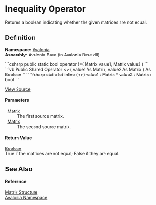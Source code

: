 # Inequality Operator


Returns a boolean indicating whether the given matrices are not equal.



## Definition
**Namespace:** <a href="N_Avalonia">Avalonia</a>  
**Assembly:** Avalonia.Base (in Avalonia.Base.dll)

<Tabs groupId="api-code-preview">
<TabItem value="csharp" label="C#">
```csharp
public static bool operator !=(
	Matrix value1,
	Matrix value2
)
```
</TabItem>
<TabItem value="vb" label="VB">
```vb
Public Shared Operator <> ( 
	value1 As Matrix,
	value2 As Matrix
) As Boolean
```
</TabItem>
<TabItem value="fsharp" label="F#">
```fsharp
static let inline (<>)
        value1 : Matrix * 
        value2 : Matrix  : bool
```
</TabItem>
</Tabs>



<a href="https://github.com/AvaloniaUI/Avalonia/tree/master/src/Avalonia.Base/Matrix.cs#L202" title="View the source code">View Source</a>



#### Parameters
<dl><dt>  <a href="T_Avalonia_Matrix">Matrix</a></dt><dd>The first source matrix.</dd><dt>  <a href="T_Avalonia_Matrix">Matrix</a></dt><dd>The second source matrix.</dd></dl>

#### Return Value
<a href="https://learn.microsoft.com/dotnet/api/system.boolean" target="_blank" rel="noopener noreferrer">Boolean</a>  
True if the matrices are not equal; False if they are equal.

## See Also


#### Reference
<a href="T_Avalonia_Matrix">Matrix Structure</a>  
<a href="N_Avalonia">Avalonia Namespace</a>  

